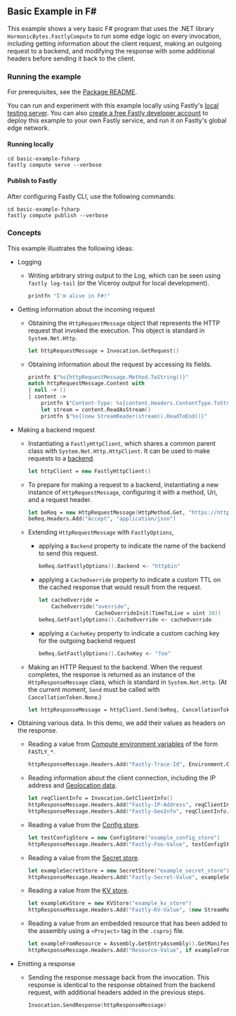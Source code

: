 ## Basic Example in F#

This example shows a very basic F# program that uses the .NET library `HarmonicBytes.FastlyCompute` to run
some edge logic on every invocation, including getting information about the client request,
making an outgoing request to a backend, and modifying the response with some additional
headers before sending it back to the client.

### Running the example

For prerequisites, see the [Package README](../../src/HarmonicBytes.FastlyCompute/README.md#prerequisites).

You can run and experiment with this example locally using Fastly's
[local testing server](https://www.fastly.com/documentation/guides/compute/testing/#running-a-local-testing-server).
You can also [create a free Fastly developer account](https://www.fastly.com/signup/) to deploy this example to your
own Fastly service, and run it on Fastly's global edge network.

#### Running locally

```shell
cd basic-example-fsharp
fastly compute serve --verbose
```

#### Publish to Fastly

After configuring Fastly CLI, use the following commands:

```shell
cd basic-example-fsharp
fastly compute publish --verbose
```

### Concepts

This example illustrates the following ideas:

* Logging

  * Writing arbitrary string output to the Log, which can be seen using
    `fastly log-tail` (or the Viceroy output for local development).
      ```fsharp
      printfn "I'm alive in F#!"
      ```

* Getting information about the incoming request

  * Obtaining the `HttpRequestMessage` object that represents the
    HTTP request that invoked the execution. This object is standard in
    `System.Net.Http`.
      ```fsharp
      let httpRequestMessage = Invocation.GetRequest()
      ```

  * Obtaining information about the request by accessing its fields.
      ```fsharp
      printfn $"%s{httpRequestMessage.Method.ToString()}"
      match httpRequestMessage.Content with
      | null -> ()
      | content ->
          printfn $"Content-Type: %s{content.Headers.ContentType.ToString()}"
          let stream = content.ReadAsStream()
          printfn $"%s{(new StreamReader(stream)).ReadToEnd()}"
      ```

* Making a backend request
  
  * Instantiating a `FastlyHttpClient`, which shares a common parent class with
    `System.Net.Http.HttpClient`. It can be used to make requests to a
    [backend](https://www.fastly.com/documentation/reference/api/services/backend/).
      ```fsharp
      let httpClient = new FastlyHttpClient()
      ```

  * To prepare for making a request to a backend, instantiating a new instance of
    `HttpRequestMessage`, configuring it with a method, Uri, and a request header.
      ```fsharp
      let beReq = new HttpRequestMessage(HttpMethod.Get, "https://httpbin.org/anything")
      beReq.Headers.Add("Accept", "application/json")
      ```

  * Extending `HttpRequestMessage` with `FastlyOptions`,
    * applying a `Backend` property to indicate the name of the backend to send this request.
        ```fsharp
        beReq.GetFastlyOptions().Backend <- "httpbin"
        ```

    * applying a `CacheOverride` property to indicate a custom TTL on the cached response that would
      result from the request.   
        ```fsharp
        let cacheOverride = 
            CacheOverride("override", 
                          CacheOverrideInit(TimeToLive = uint 30))
        beReq.GetFastlyOptions().CacheOverride <- cacheOverride
        ```

    * applying a `CacheKey` property to indicate a custom caching key for the outgoing backend request 
        ```fsharp
        beReq.GetFastlyOptions().CacheKey <- "foo"
        ```

  * Making an HTTP Request to the backend. When the request completes, the response
    is returned as an instance of the `HttpResponseMessage` class, which is standard in
    `System.Net.Http`. (At the current moment, `Send` must be called with
    `CancellationToken.None`.)
      ```fsharp
      let httpResponseMessage = httpClient.Send(beReq, CancellationToken.None)
      ```

* Obtaining various data. In this demo, we add their values as headers on the response. 

  * Reading a value from [Compute environment variables](https://www.fastly.com/documentation/reference/compute/ecp-env/)
    of the form `FASTLY_*`.
      ```fsharp
      httpResponseMessage.Headers.Add("Fastly-Trace-Id", Environment.GetEnvironmentVariable("FASTLY_TRACE_ID"))
      ```

  * Reading information about the client connection, including the IP address and
    [Geolocation data](https://www.fastly.com/documentation/guides/concepts/geolocation/).
      ```fsharp
      let reqClientInfo = Invocation.GetClientInfo()
      httpResponseMessage.Headers.Add("Fastly-IP-Address", reqClientInfo.Address)
      httpResponseMessage.Headers.Add("Fastly-GeoInfo", reqClientInfo.GeoInfo.ToString())
      ```

  * Reading a value from the [Config store](https://www.fastly.com/documentation/guides/concepts/edge-state/dynamic-config/#config-stores).
      ```fsharp
      let testConfigStore = new ConfigStore("example_config_store")
      httpResponseMessage.Headers.Add("Fastly-Foo-Value", testConfigStore.["foo"])
      ```
  
  * Reading a value from the [Secret store](https://www.fastly.com/documentation/guides/concepts/edge-state/dynamic-config/#secret-stores).
      ```fsharp
      let exampleSecretStore = new SecretStore("example_secret_store")
      httpResponseMessage.Headers.Add("Fastly-Secret-Value", exampleSecretStore.["api-key"].Plaintext)
      ```
  
  * Reading a value from the [KV store](https://www.fastly.com/documentation/guides/concepts/edge-state/data-stores/#kv-stores).
      ```fsharp
      let exampleKvStore = new KVStore("example_kv_store")
      httpResponseMessage.Headers.Add("Fastly-KV-Value", (new StreamReader(exampleKvStore.["data"])).ReadToEnd())
      ```

  * Reading a value from an embedded resource that has been added to the assembly using a `<Project>` tag in the `.csproj` file.
      ```fsharp
      let exampleFromResource = Assembly.GetEntryAssembly().GetManifestResourceStream("App.resource-data.txt")
      httpResponseMessage.Headers.Add("Resource-Value", if exampleFromResource <> null then (new StreamReader(exampleFromResource)).ReadToEnd() else "(not found)")
      ``` 

* Emitting a response

  * Sending the response message back from the invocation. This response is identical to the
    response obtained from the backend request, with additional headers added in the previous steps.  
      ```fsharp
      Invocation.SendResponse(httpResponseMessage)
      ```
